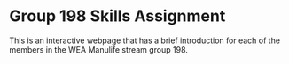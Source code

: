 # Group 198 Skills Assignment 

This is an interactive webpage that has a brief introduction for each of the members in the WEA Manulife stream group 198.


